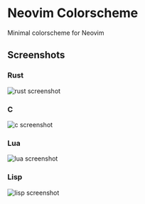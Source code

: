 
# Neovim Colorscheme

Minimal colorscheme for Neovim

## Screenshots

### Rust

![rust screenshot](/screenshots/rust-screenshot.png)

### C

![c screenshot](/screenshots/c-screenshot.png)

### Lua

![lua screenshot](/screenshots/lua-screenshot.png)

### Lisp

![lisp screenshot](/screenshots/lisp-screenshot.png)
